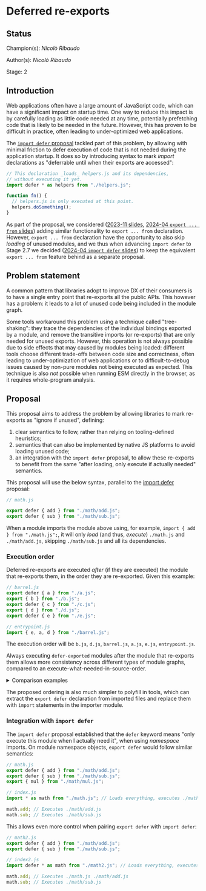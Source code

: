 # Deferred re-exports

## Status

Champion(s): _Nicolò Ribaudo_

Author(s): _Nicolò Ribaudo_

Stage: 2

## Introduction

Web applications often have a large amount of JavaScript code, which can have a significant impact on startup time. One way to reduce this impact is by carefully loading as little code needed at any time, potentially prefetching code that is likely to be needed in the future. However, this has proven to be difficult in practice, often leading to under-optimized web applications.

The [`import defer` proposal](https://github.com/tc39/proposal-defer-import-eval/) tackled part of this problem, by allowing with minimal friction to defer execution of code that is not needed during the application startup. It does so by introducing syntax to mark _import_ declarations as "deferrable until when their exports are accessed":

```js
// This declaration _loads_ helpers.js and its dependencies,
// without executing it yet.
import defer * as helpers from "./helpers.js";

function fn() {
  // helpers.js is only executed at this point.
  helpers.doSomething();
}
```

As part of the proposal, we considered ([2023-11 slides](https://docs.google.com/presentation/d/1l-H2ntEDZGAWvtuOup1TJdylZsV1epKVSejVM-GwHLU), [2024-04 `export ... from` slides](https://docs.google.com/presentation/d/1iM5cRgdRXLWLq_GxgRvzYmUTXEK6gzH_8QNgLKMmv7o)) adding similar functionality to `export ... from` declaration. However, `export ... from` declaration have the opportunity to also skip _loading_ of unused modules, and we thus when advancing `import defer` to Stage 2.7 we decided ([2024-04 `import defer` slides](https://docs.google.com/presentation/d/1oPEF8nA9Iq5cAqjN-FqMigNNfz6lWCUbNfIsEjRXf4Y)) to keep the equivalent `export ... from` feature behind as a separate proposal.

## Problem statement

A common pattern that libraries adopt to improve DX of their consumers is to have a single entry point that re-exports all the public APIs. This however has a problem: it leads to a lot of unused code being included in the module graph.

Some tools workaround this problem using a technique called "tree-shaking": they trace the dependencies of the individual bindings exported by a module, and remove the transitive imports (or re-exports) that are only needed for unused exports. However, this operation is not always possible due to side effects that may caused by modules being loaded: different tools choose different trade-offs between code size and correctness, often leading to under-optimization of web applications or to difficult-to-debug issues caused by non-pure modules not being executed as expected. This technique is also _not_ possible when running ESM directly in the browser, as it requires whole-program analysis.

## Proposal

This proposal aims to address the problem by allowing libraries to mark re-exports as "ignore if unused", defining:
1. clear semantics to follow, rather than relying on tooling-defined heuristics;
2. semantics that can also be implemented by native JS platforms to avoid loading unused code;
3. an integration with the `import defer` proposal, to allow these re-exports to benefit from the same "after loading, only execute if actually needed" semantics.

This proposal will use the below syntax, parallel to the [import defer](https://github.com/tc39/proposal-defer-import-eval/) proposal:
```js
// math.js

export defer { add } from "./math/add.js";
export defer { sub } from "./math/sub.js";
```

When a module imports the module above using, for example, `import { add } from "./math.js";`, it will only _load_ (and thus, _execute_) `./math.js` and `./math/add.js`, skipping `./math/sub.js` and all its dependencies.

### Execution order

Deferred re-exports are executed _after_ (if they are executed) the module that re-exports them, in the order they are re-exported. Given this example:
```js
// barrel.js
export defer { a } from "./a.js";
export { b } from "./b.js";
export defer { c } from "./c.js";
export { d } from "./d.js";
export defer { e } from "./e.js";
```
```js
// entrypoint.js
import { e, a, d } from "./barrel.js";
```
The execution order will be `b.js`, `d.js`, `barrel.js`, `a.js`, `e.js`, `entrypoint.js`.

Always executing `defer-exported` modules after the module that re-exports them allows more consistency across different types of module graphs, compared to an execute-what-needed-in-source-order.

<details>
  <summary>Comparison examples</summary>
  All examples import the `./barrel.js` file as defined above.

  <table>
  <thead>
  <tr><th>Title</th><th>Modules</th><th>Executing <code>export defer</code> at the end</th><th>Executing <code>export defer</code> interleaved</th></tr>
  </thead>
  <tbody>
  <tr>
  <td>No deferred bindings imported</td>
  <td>

  ```javascript
  // entry.js
  import { b } from "./barrel.js"
  ```
  </td>
  <td>

  - `./b.js`
  - `./d.js`
  - `./barrel.js`
  - `./entry.js`
  </td>
  <td>

  - `./b.js`
  - `./d.js`
  - `./barrel.js`
  - `./entry.js`
  </td>
  </tr>
  <tr>
  <td>First deferred binding imported</td>
  <td>

  ```javascript
  // entry.js
  import { a } from "./barrel.js"
  ```
  </td>
  <td>

  - `./b.js`
  - `./d.js`
  - `./barrel.js`
  - `./a.js`
  - `./entry.js`
  </td>
  <td>

  - `./a.js`
  - `./b.js`
  - `./d.js`
  - `./barrel.js`
  - `./entry.js`
  </td>
  </tr>
  <tr>
  <td>Middle deferred binding imported</td>
  <td>

  ```javascript
  // entry.js
  import { c } from "./barrel.js"
  ```
  </td>
  <td>

  - `./b.js`
  - `./d.js`
  - `./barrel.js`
  - `./c.js`
  - `./entry.js`
  </td>
  <td>

  - `./b.js`
  - `./c.js`
  - `./d.js`
  - `./barrel.js`
  - `./entry.js`
  </td>
  </tr>
  <tr>
  <td>Two deferred bindings imported</td>
  <td>

  ```javascript
  // entry.js
  import { a, c } from "./barrel.js"
  ```
  </td>
  <td>

  - `./b.js`
  - `./d.js`
  - `./barrel.js`
  - `./a.js`
  - `./c.js`
  - `./entry.js`
  </td>
  <td>

  - `./a.js`
  - `./b.js`
  - `./c.js`
  - `./d.js`
  - `./barrel.js`
  - `./entry.js`
  </td>
  </tr>
  <tr>
  <td>Two deferred bindings imported by two different files</td>
  <td>

  ```javascript
  // entry.js
  import "./sub-1.js";
  import "./sub-2.js";
  ```

  ```javascript
  // sub-1.js
  import { a } from "./barrel.js";
  ```

  ```javascript
  // sub-2.js
  import { c } from "./barrel.js";
  ```
  </td>
  <td>

  - `./b.js`
  - `./d.js`
  - `./barrel.js`
  - `./a.js`
  - `./sub-1.js`
  - `./c.js`
  - `./sub-2.js`
  - `./entry.js`
  </td>
  <td>

  - `./a.js`
  - `./b.js`
  - `./d.js`
  - `./barrel.js`
  - `./sub-1.js`
  - `./c.js`
  - `./sub-2.js`
  - `./entry.js`
  </td>
  </tr>
  <tr>
  <td>Two deferred bindings imported by two different files (opposite order)</td>
  <td>

  ```javascript
  // entry.js
  import "./sub-2.js";
  import "./sub-1.js";
  ```

  ```javascript
  // sub-2.js
  import { c } from "./barrel.js";
  ```

  ```javascript
  // sub-1.js
  import { a } from "./barrel.js";
  ```
  </td>
  <td>

  - `./b.js`
  - `./d.js`
  - `./barrel.js`
  - `./c.js`
  - `./sub-2.js`
  - `./a.js`
  - `./sub-1.js`
  - `./entry.js`
  </td>
  <td>

  - `./b.js`
  - `./c.js`
  - `./d.js`
  - `./barrel.js`
  - `./sub-2.js`
  - `./a.js`
  - `./sub-1.js`
  - `./entry.js`
  </td>
  </tr>
  </tbody>
  </table>
</details>

The proposed ordering is also much simpler to polyfill in tools, which can extract the `export defer` declaration from imported files and replace them with `import` statements in the importer module.

### Integration with `import defer`

The `import defer` proposal established that the `defer` keyword means "only execute this module when I actually need it", when using _namespace_ imports. On module namespace objects, `export defer` would follow similar semantics:
```js
// math.js
export defer { add } from "./math/add.js";
export defer { sub } from "./math/sub.js";
export { mul } from "./math/mul.js";
```
```js
// index.js
import * as math from "./math.js"; // Loads everything, executes ./math.js and ./math/mul.js

math.add; // Executes ./math/add.js
math.sub; // Executes ./math/sub.js
```

This allows even more control when pairing `export defer` with `import defer`:
```js
// math2.js
export defer { add } from "./math/add.js";
export defer { sub } from "./math/sub.js";
```
```js
// index2.js
import defer * as math from "./math2.js"; // Loads everything, executes nothing

math.add; // Executes ./math.js ./math/add.js
math.sub; // Executes ./math/sub.js
```
